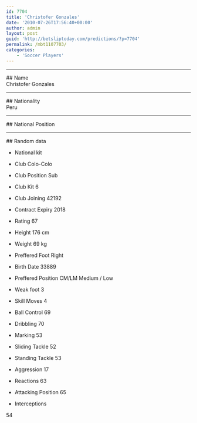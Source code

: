```yaml
---
id: 7704
title: 'Christofer Gonzales'
date: '2010-07-26T17:56:40+00:00'
author: admin
layout: post
guid: 'http://betsliptoday.com/predictions/?p=7704'
permalink: /mbt1107703/
categories:
    - 'Soccer Players'
---
```


- - - - - -

\## Name  
 Christofer Gonzales

- - - - - -

\## Nationality  
 Peru

- - - - - -

\## National Position

- - - - - -

\## Random data

- National kit
- Club
 Colo-Colo

- Club Position
 Sub

- Club Kit
 6

- Club Joining
 42192

- Contract Expiry
 2018

- Rating
 67

- Height
 176 cm

- Weight
 69 kg

- Preffered Foot
 Right

- Birth Date
 33889

- Preffered Position
 CM/LM Medium / Low

- Weak foot
 3

- Skill Moves
 4

- Ball Control
 69

- Dribbling
 70

- Marking
 53

- Sliding Tackle
 52

- Standing Tackle
 53

- Aggression
 17

- Reactions
 63

- Attacking Position
 65

- Interceptions

 54